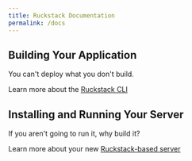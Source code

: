 ```yaml
---
title: Ruckstack Documentation
permalink: /docs
---
```


## Building Your Application

You can't deploy what you don't build.

Learn more about the [Ruckstack CLI](/docs/cli)

## Installing and Running Your Server

If you aren't going to run it, why build it?

Learn more about your new [Ruckstack-based server](/docs/server)
